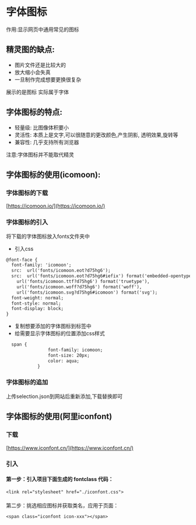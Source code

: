 # 字体图标

作用:显示网页中通用常见的图标

## 精灵图的缺点:

* 图片文件还是比较大的
* 放大缩小会失真
* 一旦制作完成想要更换很复杂

展示的是图标 实际属于字体

## 字体图标的特点:

* 轻量级: 比图像体积要小
* 灵活性: 本质上是文字,可以很随意的更改颜色,产生阴影, 透明效果,旋转等
* 兼容性: 几乎支持所有浏览器

注意:字体图标并不能取代精灵

## 字体图标的使用(icomoon):

### 字体图标的下载

[https://icomoon.io/](https://icomoon.io/)

### 字体图标的引入

将下载的字体图标放入fonts文件夹中

* 引入css

```html
@font-face {
  font-family: 'icomoon';
  src:  url('fonts/icomoon.eot?d75hg6');
  src:  url('fonts/icomoon.eot?d75hg6#iefix') format('embedded-opentype'),
    url('fonts/icomoon.ttf?d75hg6') format('truetype'),
    url('fonts/icomoon.woff?d75hg6') format('woff'),
    url('fonts/icomoon.svg?d75hg6#icomoon') format('svg');
  font-weight: normal;
  font-style: normal;
  font-display: block;
}
```

* 复制想要添加的字体图标到标签中
* 给需要显示字体图标的位置添加css样式

```html
  span {
                font-family: icomoon;
                font-size: 20px;
                color: aqua;
            }
```

### 字体图标的追加

上传selection.json到网站后重新添加,下载替换即可

## 字体图标的使用(阿里iconfont)

### 下载

[https://www.iconfont.cn/](https://www.iconfont.cn/)

### 引入

#### 第一步：引入项目下面生成的 fontclass 代码：

`<link rel="stylesheet" href="./iconfont.css">`

#### 

第二步：挑选相应图标并获取类名，应用于页面：

`<span class="iconfont icon-xxx"></span>`
